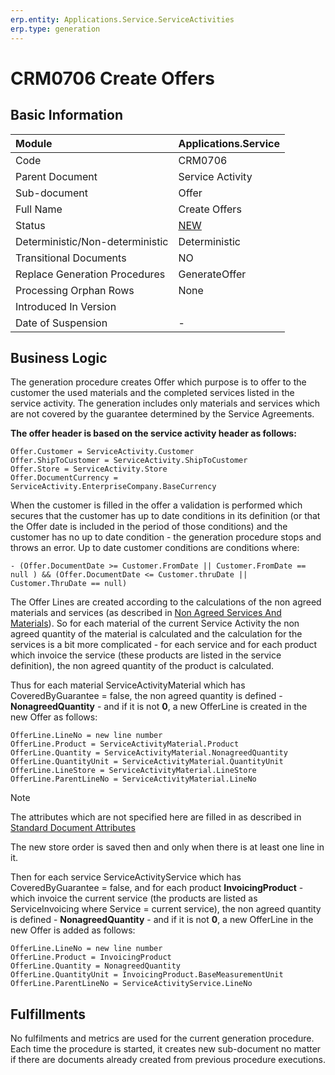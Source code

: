 ```yaml
---
erp.entity: Applications.Service.ServiceActivities
erp.type: generation
---
```


# CRM0706 Create Offers

## Basic Information

| Module                          | Applications.Service                                         |
| :------------------------------ | ------------------------------------------------------------ |
| Code                            | CRM0706                                                      |
| Parent Document                 | Service Activity                                             |
| Sub-document                    | Offer                                                        |
| Full Name                       | Create Offers                                                |
| Status                          | [NEW](xref:generation-procedures) |
| Deterministic/Non-deterministic | Deterministic                                                |
| Transitional Documents          | NO                                                           |
| Replace Generation Procedures   | GenerateOffer                                                |
| Processing Orphan Rows          | None                                                         |
| Introduced In Version           |                                                              |
| Date of Suspension              | -                                                            |

##  Business Logic

The generation procedure creates Offer which purpose is to offer to the customer the used materials and the completed services listed in the service activity.
The generation includes only materials and services which are not covered by the guarantee determined by the Service Agreements.

**The offer header is based on the service activity header as follows:**
```
Offer.Customer = ServiceActivity.Customer
Offer.ShipToCustomer = ServiceActivity.ShipToCustomer
Offer.Store = ServiceActivity.Store
Offer.DocumentCurrency = ServiceActivity.EnterpriseCompany.BaseCurrency
```

When the customer is filled in the offer a validation is performed which secures that the customer has up to date conditions in its definition (or that the Offer date is included in the period of those conditions) and the customer has no up to date condition - the generation procedure stops and throws an error.
Up to date customer conditions are conditions where:
```
- (Offer.DocumentDate >= Customer.FromDate || Customer.FromDate == null ) && (Offer.DocumentDate <= Customer.thruDate || Customer.ThruDate == null)
```

The Offer Lines are created according to the calculations of the non agreed materials and services (as described in [Non Agreed Services And Materials](xref:non-agreed-services-and-materials)).
So for each material of the current Service Activity the non agreed quantity of the material is calculated and the calculation for the services is a bit more complicated - for each service and for each product which invoice the service (these products are listed in the service definition), the non agreed quantity of the product is calculated.

Thus for each material ServiceActivityMaterial which has CoveredByGuarantee = false, the non agreed quantity is defined - **NonagreedQuantity** - and if it is not **0**, a new OfferLine is created in the new Offer as follows:

```
OfferLine.LineNo = new line number
OfferLine.Product = ServiceActivityMaterial.Product
OfferLine.Quantity = ServiceActivityMaterial.NonagreedQuantity
OfferLine.QuantityUnit = ServiceActivityMaterial.QuantityUnit
OfferLine.LineStore = ServiceActivityMaterial.LineStore
OfferLine.ParentLineNo = ServiceActivityMaterial.LineNo
```

> [!Note]
> The attributes which are not specified here are filled in as described in [Standard Document Attributes](../reference/standard-document-attributes.md)

The new store order is saved then and only when there is at least one line in it.

Then for each service ServiceActivityService which has CoveredByGuarantee = false, and for each product **InvoicingProduct** - which invoice the current service (the products are listed as ServiceInvoicing where Service = current service), the non agreed quantity is defined - **NonagreedQuantity** - and if it is not **0**, a new OfferLine in the new Offer is added as follows:

```
OfferLine.LineNo = new line number
OfferLine.Product = InvoicingProduct
OfferLine.Quantity = NonagreedQuantity
OfferLine.QuantityUnit = InvoicingProduct.BaseMeasurementUnit
OfferLine.ParentLineNo = ServiceActivityService.LineNo
```

## Fulfillments

No fulfilments and metrics are used for the current generation procedure. 
Each time the procedure is started, it creates new sub-document no matter if there are documents already created from previous procedure executions. 
